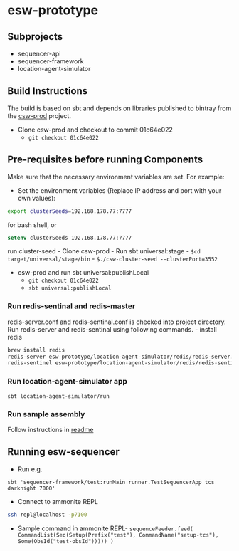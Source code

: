 # esw-prototype


## Subprojects

* sequencer-api 
* sequencer-framework
* location-agent-simulator

## Build Instructions

The build is based on sbt and depends on libraries published to bintray from the 
[csw-prod](https://github.com/tmtsoftware/csw-prod) project.

- Clone csw-prod and checkout to commit 01c64e022
    - ```git checkout 01c64e022```

## Pre-requisites before running Components

Make sure that the necessary environment variables are set. For example:

* Set the environment variables (Replace IP address and port with your own values):
```bash
export clusterSeeds=192.168.178.77:7777
```
for bash shell, or 
```csh
setenv clusterSeeds 192.168.178.77:7777
```

run cluster-seed
    - Clone csw-prod
    - Run sbt universal:stage
    - ```$cd target/universal/stage/bin```
    - ```$./csw-cluster-seed --clusterPort=3552```
    
* csw-prod and run sbt universal:publishLocal 
    - ```git checkout 01c64e022```
    - ```sbt universal:publishLocal```

### Run redis-sentinal and redis-master 
redis-server.conf and redis-sentinal.conf is checked into project directory. Run 
redis-server and redis-sentinal using following commands. 
    -  install redis
```bash
brew install redis
redis-server esw-prototype/location-agent-simulator/redis/redis-server.conf
redis-sentinel esw-prototype/location-agent-simulator/redis/redis-sentinel.conf
```

### Run location-agent-simulator app
```sbtshell
sbt location-agent-simulator/run
```

### Run sample assembly
  Follow instructions in [readme](https://github.com/Poorva17/sample-assembly-hcd)

## Running esw-sequencer

 - Run e.g. 
 ```sbtshell
sbt 'sequencer-framework/test:runMain runner.TestSequencerApp tcs darknight 7000'
```

- Connect to ammonite REPL
```bash
ssh repl@localhost -p7100
```
  
 - Sample command in ammonite REPL- 
 `sequenceFeeder.feed(
    CommandList(Seq(Setup(Prefix("test"), CommandName("setup-tcs"), Some(ObsId("test-obsId")))))
  )`
 